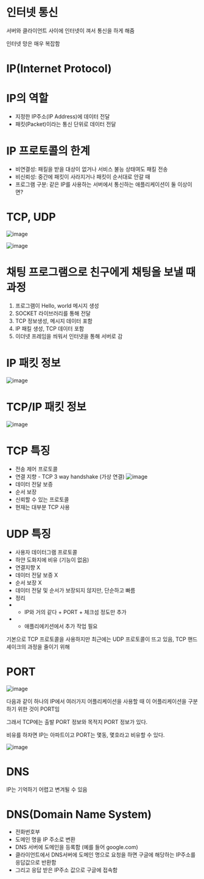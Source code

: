 # 인터넷 통신
서버와 클라이언트 사이에 인터넷이 껴서 통신을 하게 해줌

인터넷 망은 매우 복잡함

# IP(Internet Protocol)

# IP의 역할
* 지정한 IP주소(IP Address)에 데이터 전달
* 패킷(Packet)이라는 통신 단위로 데이터 전달

# IP 프로토콜의 한계
* 비연결성: 패킬을 받을 대상이 없거나 서비스 불능 상태여도 패킬 전송
* 비신뢰성: 중간에 패킷이 사라지거나 패킷이 순서대로 안갈 때
* 프로그램 구분: 같은 IP를 사용하는 서버에서 통신하는 애플리케이션이 둘 이상이면?

# TCP, UDP

![image](https://user-images.githubusercontent.com/74352543/220024740-88f9da41-8b94-45c9-9c7b-1b262461660a.png)

![image](https://user-images.githubusercontent.com/74352543/220024909-e2c24e24-4824-4026-83e8-1dee634cbe7b.png)

# 채팅 프로그램으로 친구에게 채팅을 보낼 때 과정
1. 프로그램이 Hello, world 메시지 생성
2. SOCKET 라이브러리를 통해 전달
3. TCP 정보생성, 메시지 데이터 포함
4. IP 패킬 생성, TCP 데이터 포함
5. 이더넷 프레임을 씌워서 인터넷을 통해 서버로 감

# IP 패킷 정보

![image](https://user-images.githubusercontent.com/74352543/220025770-7ca1aa4d-61ab-48b8-873e-213aed0852a9.png)

# TCP/IP 패킷 정보

![image](https://user-images.githubusercontent.com/74352543/220025871-2093440e-aa43-4441-8ad2-03178d615cd3.png)

# TCP 특징
* 전송 제어 프로토콜
* 연결 지향 - TCP 3 way handshake (가상 연결)
![image](https://user-images.githubusercontent.com/74352543/220026915-2adf5195-ec17-41f8-973b-c596f5dca4d5.png)
* 데이터 전달 보증
* 순서 보장
* 신뢰할 수 있는 프로토콜
* 현재는 대부분 TCP 사용

# UDP 특징
* 사용자 데이터그램 프로토콜
* 하얀 도화지에 비유 (기능이 없음)
* 연결지향 X
* 데이터 전달 보증 X
* 순서 보장 X
* 데이터 전달 및 순서가 보장되지 않지만, 단순하고 빠름
* 정리
* * IP와 거의 같다 + PORT + 체크섬 정도만 추가
* * 애플리에키션에서 추가 작업 필요

기본으로 TCP 프로토콜을 사용하지만 최근에는 UDP 프로토콜이 뜨고 있음, TCP 핸드셰이크의 과정을 줄이기 위해

# PORT

![image](https://user-images.githubusercontent.com/74352543/220029162-e2cc0e66-f1ef-412c-b258-9598427f30fa.png)

다음과 같이 하나의 IP에서 여러가지 어플리케이션을 사용할 때 이 어플리케이션을 구분하기 위한 것이 PORT임

그래서 TCP에는 출발 PORT 정보와 목적지 PORT 정보가 있다.

비유를 하자면 IP는 아파트이고 PORT는 몇동, 몇호라고 비유할 수 있다.

![image](https://user-images.githubusercontent.com/74352543/220029973-2d1b953b-b2cc-424f-a43d-fc86e38b648b.png)

# DNS
IP는 기억하기 어렵고 변겨될 수 있음

# DNS(Domain Name System)
* 전화번호부
* 도메인 명을 IP 주소로 변환
* DNS 서버에 도메인을 등록함 (예를 들어 google.com)
* 클라이언트에서 DNS서버에 도메인 명으로 요청을 하면 구글에 해당하는 IP주소를 응답값으로 반환함
* 그리고 응답 받은 IP주소 값으로 구글에 접속함
